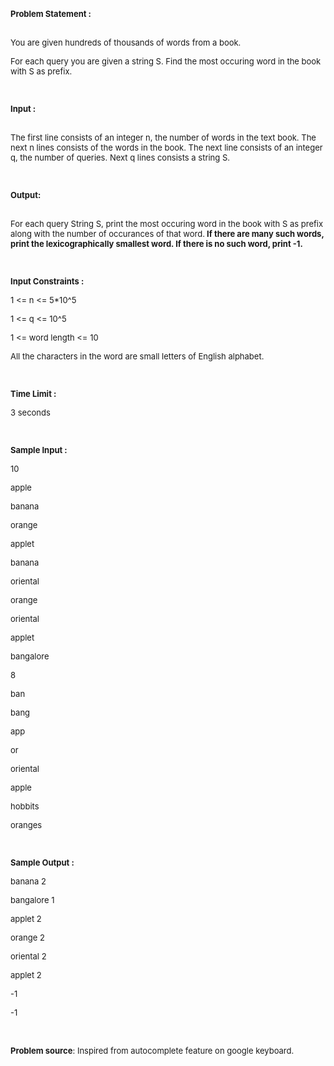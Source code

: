 <p><span style="font-size: small;"><br></span></p>
<div id="_mcePaste" style="position: absolute; left: -10000px; top: 0px; width: 1px; height: 1px; overflow: hidden;"><span style="font-size: small;"><span style="font-size: small;">Problem Statement :</span></span></div>
<div id="_mcePaste" style="position: absolute; left: -10000px; top: 0px; width: 1px; height: 1px; overflow: hidden;"><span style="font-size: small;"><span style="font-size: small;">You are given millions of words from a book.</span></span></div>
<div id="_mcePaste" style="position: absolute; left: -10000px; top: 0px; width: 1px; height: 1px; overflow: hidden;"><span style="font-size: small;"><span style="font-size: small;">For each query you are given a string S. Find the most occuring word in the book with S as prefix.</span></span></div>
<div id="_mcePaste" style="position: absolute; left: -10000px; top: 0px; width: 1px; height: 1px; overflow: hidden;"><span style="font-size: small;"><span style="font-size: small;">Input :</span></span></div>
<div id="_mcePaste" style="position: absolute; left: -10000px; top: 0px; width: 1px; height: 1px; overflow: hidden;"><span style="font-size: small;"><span style="font-size: small;">The first line consists of an integer n, the number of words in the text book. The next n lines consists of the words in the book. The next line consists of an integer q, the number of queries. Next q lines consists a string S.</span></span></div>
<div id="_mcePaste" style="position: absolute; left: -10000px; top: 0px; width: 1px; height: 1px; overflow: hidden;"><span style="font-size: small;"><span style="font-size: small;">Output:</span></span></div>
<div id="_mcePaste" style="position: absolute; left: -10000px; top: 0px; width: 1px; height: 1px; overflow: hidden;"><span style="font-size: small;"><span style="font-size: small;">For each query String S, print the most occuring word in the book with S as prefix. If there are many such words, print the lexicographically smallest word. If there is no such word, print -1.</span></span></div>
<div id="_mcePaste" style="position: absolute; left: -10000px; top: 0px; width: 1px; height: 1px; overflow: hidden;"><span style="font-size: small;"><span style="font-size: small;">Input Constraints :</span></span></div>
<div id="_mcePaste" style="position: absolute; left: -10000px; top: 0px; width: 1px; height: 1px; overflow: hidden;"><span style="font-size: small;"><span style="font-size: small;">1 &lt;= n &lt;= 2*10^6</span></span></div>
<div id="_mcePaste" style="position: absolute; left: -10000px; top: 0px; width: 1px; height: 1px; overflow: hidden;"><span style="font-size: small;"><span style="font-size: small;">1 &lt;= q &lt;= 10^6</span></span></div>
<div id="_mcePaste" style="position: absolute; left: -10000px; top: 0px; width: 1px; height: 1px; overflow: hidden;"><span style="font-size: small;"><span style="font-size: small;">1 &lt;= word length &lt;= 10</span></span></div>
<div id="_mcePaste" style="position: absolute; left: -10000px; top: 0px; width: 1px; height: 1px; overflow: hidden;"><span style="font-size: small;"><span style="font-size: small;">All the characters in the word are small letters of English alphabet.</span></span></div>
<div id="_mcePaste" style="position: absolute; left: -10000px; top: 0px; width: 1px; height: 1px; overflow: hidden;"><span style="font-size: small;"><span style="font-size: small;">Example :&nbsp;</span></span></div>
<div id="_mcePaste" style="position: absolute; left: -10000px; top: 0px; width: 1px; height: 1px; overflow: hidden;"><span style="font-size: small;"><span style="font-size: small;">Sample Input :</span></span></div>
<div id="_mcePaste" style="position: absolute; left: -10000px; top: 0px; width: 1px; height: 1px; overflow: hidden;"><span style="font-size: small;"><span style="font-size: small;">5</span></span></div>
<div id="_mcePaste" style="position: absolute; left: -10000px; top: 0px; width: 1px; height: 1px; overflow: hidden;"><span style="font-size: small;"><span style="font-size: small;">pen</span></span></div>
<div id="_mcePaste" style="position: absolute; left: -10000px; top: 0px; width: 1px; height: 1px; overflow: hidden;"><span style="font-size: small;"><span style="font-size: small;">pine</span></span></div>
<div id="_mcePaste" style="position: absolute; left: -10000px; top: 0px; width: 1px; height: 1px; overflow: hidden;"><span style="font-size: small;"><span style="font-size: small;">apple</span></span></div>
<div id="_mcePaste" style="position: absolute; left: -10000px; top: 0px; width: 1px; height: 1px; overflow: hidden;"><span style="font-size: small;"><span style="font-size: small;">apple</span></span></div>
<div id="_mcePaste" style="position: absolute; left: -10000px; top: 0px; width: 1px; height: 1px; overflow: hidden;"><span style="font-size: small;"><span style="font-size: small;">pen</span></span></div>
<div id="_mcePaste" style="position: absolute; left: -10000px; top: 0px; width: 1px; height: 1px; overflow: hidden;"><span style="font-size: small;"><span style="font-size: small;">3</span></span></div>
<div id="_mcePaste" style="position: absolute; left: -10000px; top: 0px; width: 1px; height: 1px; overflow: hidden;"><span style="font-size: small;"><span style="font-size: small;">p</span></span></div>
<div id="_mcePaste" style="position: absolute; left: -10000px; top: 0px; width: 1px; height: 1px; overflow: hidden;"><span style="font-size: small;"><span style="font-size: small;">apple</span></span></div>
<div id="_mcePaste" style="position: absolute; left: -10000px; top: 0px; width: 1px; height: 1px; overflow: hidden;"><span style="font-size: small;"><span style="font-size: small;">pi</span></span></div>
<div id="_mcePaste" style="position: absolute; left: -10000px; top: 0px; width: 1px; height: 1px; overflow: hidden;"><span style="font-size: small;"><span style="font-size: small;">Sample Output :</span></span></div>
<div id="_mcePaste" style="position: absolute; left: -10000px; top: 0px; width: 1px; height: 1px; overflow: hidden;"><span style="font-size: small;"><span style="font-size: small;">pen</span></span></div>
<div id="_mcePaste" style="position: absolute; left: -10000px; top: 0px; width: 1px; height: 1px; overflow: hidden;"><span style="font-size: small;"><span style="font-size: small;">apple</span></span></div>
<div id="_mcePaste" style="position: absolute; left: -10000px; top: 0px; width: 1px; height: 1px; overflow: hidden;"><span style="font-size: small;"><span style="font-size: small;">pine</span></span></div>
<p><span style="font-size: small;"><strong><span style="font-size: small;">Problem Statement :<br>&nbsp;</span></strong></span></p>
<p><span style="font-size: small;"><span style="font-size: small;">You are given hundreds of thousands of words from a book.</span></span></p>
<p><span style="font-size: small;"><span style="font-size: small;">For each query you are given a string S. Find the most occuring word in the book with S as prefix.</span></span></p>
<p><span style="font-size: small;"><span style="font-size: small;"><br></span></span></p>
<p><span style="font-size: small;"><strong><span style="font-size: small;">Input :<br>&nbsp;</span></strong></span></p>
<p><span style="font-size: small;"><span style="font-size: small;">The first line consists of an integer n, the number of words in the text book. The next n lines consists of the words in the book. The next line consists of an integer q, the number of queries. Next q lines consists a string S.</span></span></p>
<p><span style="font-size: small;"><span style="font-size: small;"><br></span></span></p>
<p><span style="font-size: small;"><strong><span style="font-size: small;">Output:<br>&nbsp;</span></strong></span></p>
<p><span style="font-size: small;"><span style="font-size: small;">For each query String S, print the most occuring word in the book with S as prefix along with the number of occurances of that word.<strong> If there are many such words, print the lexicographically smallest word. If there is no such word, print -1.</strong></span></span></p>
<p><span style="font-size: small;"><span style="font-size: small;"><br></span></span></p>
<p><span style="font-size: small;"><strong><span style="font-size: small;">Input Constraints :</span></strong></span></p>
<p><span style="font-size: small;"><span style="font-size: small;">1 &lt;= n &lt;= 5*10^5</span></span></p>
<p><span style="font-size: small;"><span style="font-size: small;">1 &lt;= q &lt;= 10^5</span></span></p>
<p><span style="font-size: small;"><span style="font-size: small;">1 &lt;= word length &lt;= 10</span></span></p>
<p><span style="font-size: small;"><span style="font-size: small;">All the characters in the word are small letters of English alphabet.</span></span></p>
<p><span style="font-size: small;"><span style="font-size: small;"><br></span></span></p>
<p><span style="font-size: small;"><strong><span style="font-size: small;">Time Limit :</span></strong></span></p>
<p><span style="font-size: small;"><span style="font-size: small;">3 seconds</span></span></p>
<p><span style="font-size: small;"><br></span></p>
<p><span style="font-size: small;"><strong><span style="font-size: small;">Sample Input :</span></strong></span></p>
<p><span style="font-size: small;"><span style="font-size: small;">10</span></span></p>
<p><span style="font-size: small;"><span style="font-size: small;">apple</span></span></p>
<p><span style="font-size: small;"><span style="font-size: small;">banana</span></span></p>
<p><span style="font-size: small;"><span style="font-size: small;">orange</span></span></p>
<p><span style="font-size: small;"><span style="font-size: small;">applet</span></span></p>
<p><span style="font-size: small;"><span style="font-size: small;">banana</span></span></p>
<p><span style="font-size: small;"><span style="font-size: small;">oriental</span></span></p>
<p><span style="font-size: small;"><span style="font-size: small;">orange</span></span></p>
<p><span style="font-size: small;"><span style="font-size: small;">oriental</span></span></p>
<p><span style="font-size: small;"><span style="font-size: small;">applet</span></span></p>
<p><span style="font-size: small;"><span style="font-size: small;">bangalore</span></span></p>
<p><span style="font-size: small;"><span style="font-size: small;">8</span></span></p>
<p><span style="font-size: small;"><span style="font-size: small;">ban</span></span></p>
<p><span style="font-size: small;"><span style="font-size: small;">bang</span></span></p>
<p><span style="font-size: small;"><span style="font-size: small;">app</span></span></p>
<p><span style="font-size: small;"><span style="font-size: small;">or</span></span></p>
<p><span style="font-size: small;"><span style="font-size: small;">oriental</span></span></p>
<p><span style="font-size: small;"><span style="font-size: small;">apple</span></span></p>
<p><span style="font-size: small;"><span style="font-size: small;">hobbits</span></span></p>
<p><span style="font-size: small;"><span style="font-size: small;">oranges</span></span></p>
<p><span style="font-size: small;"><span style="font-size: small;"><br></span></span></p>
<p><span style="font-size: small;"><strong><span style="font-size: small;">Sample Output :</span></strong></span></p>
<p><span style="font-size: small;"><span style="font-size: small;">banana 2</span></span></p>
<p><span style="font-size: small;"><span style="font-size: small;">bangalore 1</span></span></p>
<p><span style="font-size: small;"><span style="font-size: small;">applet 2</span></span></p>
<p><span style="font-size: small;"><span style="font-size: small;">orange 2</span></span></p>
<p><span style="font-size: small;"><span style="font-size: small;">oriental 2</span></span></p>
<p><span style="font-size: small;"><span style="font-size: small;">applet 2</span></span></p>
<p><span style="font-size: small;"><span style="font-size: small;">-1</span></span></p>
<p><span style="font-size: small;"><span style="font-size: small;">-1</span></span></p>
<p>&nbsp;</p>
<p><span style="font-size: small;"><span style="font-size: small;"><strong>Problem source</strong>: Inspired from autocomplete feature on google keyboard.</span></span></p>